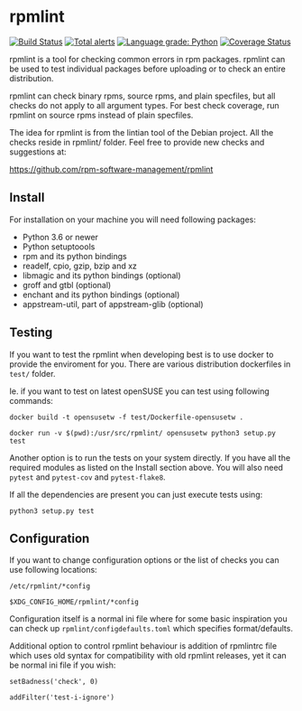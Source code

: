 # rpmlint

[![Build Status](https://travis-ci.org/rpm-software-management/rpmlint.svg)](https://travis-ci.org/rpm-software-management/rpmlint)
[![Total alerts](https://img.shields.io/lgtm/alerts/g/rpm-software-management/rpmlint.svg?logo=lgtm&logoWidth=18)](https://lgtm.com/projects/g/rpm-software-management/rpmlint/alerts/)
[![Language grade: Python](https://img.shields.io/lgtm/grade/python/g/rpm-software-management/rpmlint.svg?logo=lgtm&logoWidth=18)](https://lgtm.com/projects/g/rpm-software-management/rpmlint/context:python)
[![Coverage Status](https://coveralls.io/repos/github/rpm-software-management/rpmlint/badge.svg?branch=master)](https://coveralls.io/github/rpm-software-management/rpmlint?branch=master)

rpmlint is a tool for checking common errors in rpm packages.
rpmlint can be used to test individual packages before uploading or to check
an entire distribution.

rpmlint can check binary rpms, source rpms, and plain specfiles, but all
checks do not apply to all argument types.
For best check coverage, run rpmlint on source rpms instead of
plain specfiles.

The idea for rpmlint is from the lintian tool of the Debian project.
All the checks reside in rpmlint/ folder. Feel free to provide new
checks and suggestions at:

https://github.com/rpm-software-management/rpmlint

## Install

For installation on your machine you will need following packages:

- Python 3.6 or newer
- Python setuptoools
- rpm and its python bindings
- readelf, cpio, gzip, bzip and xz
- libmagic and its python bindings (optional)
- groff and gtbl (optional)
- enchant and its python bindings (optional)
- appstream-util, part of appstream-glib (optional)

## Testing

If you want to test the rpmlint when developing best is to use docker
to provide the enviroment for you. There are various distribution
dockerfiles in `test/` folder.

Ie. if you want to test on latest openSUSE you can test using following commands:

`docker build -t opensusetw -f test/Dockerfile-opensusetw .`

`docker run -v $(pwd):/usr/src/rpmlint/ opensusetw python3 setup.py test`

Another option is to run the tests on your system directly. If you
have all the required modules as listed on the Install section above.
You will also need `pytest` and `pytest-cov` and `pytest-flake8`.

If all the dependencies are present you can just execute tests using:

`python3 setup.py test`

## Configuration

If you want to change configuration options or the list of checks you can
use following locations:

`/etc/rpmlint/*config`

`$XDG_CONFIG_HOME/rpmlint/*config`

Configuration itself is a normal ini file where for some basic inspiration
you can check up `rpmlint/configdefaults.toml` which specifies format/defaults.

Additional option to control rpmlint behaviour is addition of rpmlintrc file
which uses old syntax for compatibility with old rpmlint releases, yet
it can be normal ini file if you wish:

`setBadness('check', 0)`

`addFilter('test-i-ignore')`
